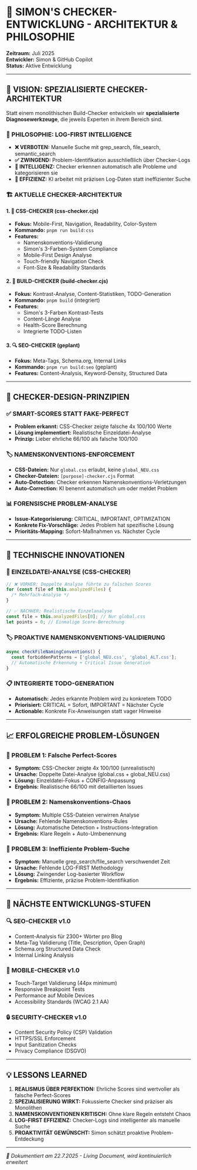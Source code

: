 # 🎯 SIMON'S CHECKER-ENTWICKLUNG - ARCHITEKTUR & PHILOSOPHIE

**Zeitraum:** Juli 2025  
**Entwickler:** Simon & GitHub Copilot  
**Status:** Aktive Entwicklung

---

## 🚀 VISION: SPEZIALISIERTE CHECKER-ARCHITEKTUR

Statt einem monolithischen Build-Checker entwickeln wir **spezialisierte Diagnosewerkzeuge**, die jeweils Experten in ihrem Bereich sind.

### **🎯 PHILOSOPHIE: LOG-FIRST INTELLIGENCE**

- **❌ VERBOTEN:** Manuelle Suche mit grep_search, file_search, semantic_search
- **✅ ZWINGEND:** Problem-Identifikation ausschließlich über Checker-Logs
- **🧠 INTELLIGENZ:** Checker erkennen automatisch alle Probleme und kategorisieren sie
- **🎯 EFFIZIENZ:** KI arbeitet mit präzisen Log-Daten statt ineffizienter Suche

### **🏗️ AKTUELLE CHECKER-ARCHITEKTUR**

#### **1. 🎨 CSS-CHECKER (css-checker.cjs)**

- **Fokus:** Mobile-First, Navigation, Readability, Color-System
- **Kommando:** `pnpm run build:css`
- **Features:**
  - Namenskonventions-Validierung
  - Simon's 3-Farben-System Compliance
  - Mobile-First Design Analyse
  - Touch-friendly Navigation Check
  - Font-Size & Readability Standards

#### **2. 🎯 BUILD-CHECKER (build-checker.cjs)**

- **Fokus:** Kontrast-Analyse, Content-Statistiken, TODO-Generation
- **Kommando:** `pnpm build` (integriert)
- **Features:**
  - Simon's 3-Farben Kontrast-Tests
  - Content-Länge Analyse
  - Health-Score Berechnung
  - Integrierte TODO-Listen

#### **3. 🔍 SEO-CHECKER (geplant)**

- **Fokus:** Meta-Tags, Schema.org, Internal Links
- **Kommando:** `pnpm run build:seo` (geplant)
- **Features:** Content-Analysis, Keyword-Density, Structured Data

---

## 🎯 CHECKER-DESIGN-PRINZIPIEN

### **✅ SMART-SCORES STATT FAKE-PERFECT**

- **Problem erkannt:** CSS-Checker zeigte falsche 4x 100/100 Werte
- **Lösung implementiert:** Realistische Einzeldatei-Analyse
- **Prinzip:** Lieber ehrliche 66/100 als falsche 100/100

### **🏷️ NAMENSKONVENTIONS-ENFORCEMENT**

- **CSS-Dateien:** Nur `global.css` erlaubt, keine `global_NEU.css`
- **Checker-Dateien:** `[purpose]-checker.cjs` Format
- **Auto-Detection:** Checker erkennen Namenskonventions-Verletzungen
- **Auto-Correction:** KI benennt automatisch um oder meldet Problem

### **📊 FORENSISCHE PROBLEM-ANALYSE**

- **Issue-Kategorisierung:** CRITICAL, IMPORTANT, OPTIMIZATION
- **Konkrete Fix-Vorschläge:** Jedes Problem hat spezifische Lösung
- **Prioritäts-Mapping:** Sofort-Maßnahmen vs. Nächster Cycle

---

## 🔧 TECHNISCHE INNOVATIONEN

### **🎨 EINZELDATEI-ANALYSE (CSS-CHECKER)**

```javascript
// ❌ VORHER: Doppelte Analyse führte zu falschen Scores
for (const file of this.analyzedFiles) {
  /* Mehrfach-Analyse */
}

// ✅ NACHHER: Realistische Einzelanalyse
const file = this.analyzedFiles[0]; // Nur global.css
let points = 0; // Einmalige Score-Berechnung
```

### **🏷️ PROAKTIVE NAMENSKONVENTIONS-VALIDIERUNG**

```javascript
async checkFileNamingConventions() {
  const forbiddenPatterns = ['global_NEU.css', 'global_ALT.css'];
  // Automatische Erkennung + Critical Issue Generation
}
```

### **📋 INTEGRIERTE TODO-GENERATION**

- **Automatisch:** Jedes erkannte Problem wird zu konkretem TODO
- **Priorisiert:** CRITICAL = Sofort, IMPORTANT = Nächster Cycle
- **Actionable:** Konkrete Fix-Anweisungen statt vager Hinweise

---

## 📈 ERFOLGREICHE PROBLEM-LÖSUNGEN

### **🎯 PROBLEM 1: Falsche Perfect-Scores**

- **Symptom:** CSS-Checker zeigte 4x 100/100 (unrealistisch)
- **Ursache:** Doppelte Datei-Analyse (global.css + global_NEU.css)
- **Lösung:** Einzeldatei-Fokus + CONFIG-Anpassung
- **Ergebnis:** Realistische 66/100 mit detaillierten Issues

### **🎯 PROBLEM 2: Namenskonventions-Chaos**

- **Symptom:** Multiple CSS-Dateien verwirren Analyse
- **Ursache:** Fehlende Namenskonventions-Rules
- **Lösung:** Automatische Detection + Instructions-Integration
- **Ergebnis:** Klare Regeln + Auto-Umbenennung

### **🎯 PROBLEM 3: Ineffiziente Problem-Suche**

- **Symptom:** Manuelle grep_search/file_search verschwendet Zeit
- **Ursache:** Fehlende LOG-FIRST Methodology
- **Lösung:** Zwingender Log-basierter Workflow
- **Ergebnis:** Effiziente, präzise Problem-Identifikation

---

## 🌟 NÄCHSTE ENTWICKLUNGS-STUFEN

### **🔍 SEO-CHECKER v1.0**

- Content-Analysis für 2300+ Wörter pro Blog
- Meta-Tag Validierung (Title, Description, Open Graph)
- Schema.org Structured Data Check
- Internal Linking Analysis

### **📱 MOBILE-CHECKER v1.0**

- Touch-Target Validierung (44px minimum)
- Responsive Breakpoint Tests
- Performance auf Mobile Devices
- Accessibility Standards (WCAG 2.1 AA)

### **🔒 SECURITY-CHECKER v1.0**

- Content Security Policy (CSP) Validation
- HTTPS/SSL Enforcement
- Input Sanitization Checks
- Privacy Compliance (DSGVO)

---

## 💡 LESSONS LEARNED

1. **REALISMUS ÜBER PERFEKTION:** Ehrliche Scores sind wertvoller als falsche Perfect-Scores
2. **SPEZIALISIERUNG WIRKT:** Fokussierte Checker sind präziser als Monolithen
3. **NAMENSKONVENTIONEN KRITISCH:** Ohne klare Regeln entsteht Chaos
4. **LOG-FIRST EFFIZIENZ:** Checker-Logs sind intelligenter als manuelle Suche
5. **PROAKTIVITÄT GEWÜNSCHT:** Simon schätzt proaktive Problem-Entdeckung

---

_📄 Dokumentiert am 22.7.2025 - Living Document, wird kontinuierlich erweitert_

